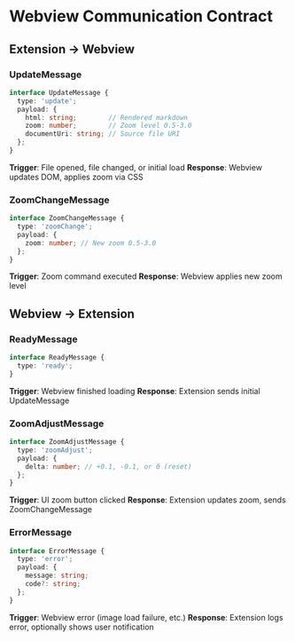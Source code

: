 # Webview Communication Contract

## Extension → Webview

### UpdateMessage
```typescript
interface UpdateMessage {
  type: 'update';
  payload: {
    html: string;        // Rendered markdown
    zoom: number;        // Zoom level 0.5-3.0
    documentUri: string; // Source file URI
  };
}
```
**Trigger**: File opened, file changed, or initial load
**Response**: Webview updates DOM, applies zoom via CSS

### ZoomChangeMessage
```typescript
interface ZoomChangeMessage {
  type: 'zoomChange';
  payload: {
    zoom: number; // New zoom 0.5-3.0
  };
}
```
**Trigger**: Zoom command executed
**Response**: Webview applies new zoom level

## Webview → Extension

### ReadyMessage
```typescript
interface ReadyMessage {
  type: 'ready';
}
```
**Trigger**: Webview finished loading
**Response**: Extension sends initial UpdateMessage

### ZoomAdjustMessage
```typescript
interface ZoomAdjustMessage {
  type: 'zoomAdjust';
  payload: {
    delta: number; // +0.1, -0.1, or 0 (reset)
  };
}
```
**Trigger**: UI zoom button clicked
**Response**: Extension updates zoom, sends ZoomChangeMessage

### ErrorMessage
```typescript
interface ErrorMessage {
  type: 'error';
  payload: {
    message: string;
    code?: string;
  };
}
```
**Trigger**: Webview error (image load failure, etc.)
**Response**: Extension logs error, optionally shows user notification